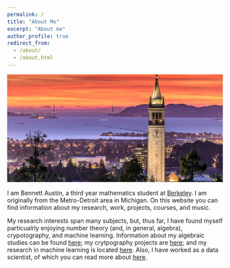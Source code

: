 ```yaml
---
permalink: /
title: "About Me"
excerpt: "About me"
author_profile: true
redirect_from: 
  - /about/
  - /about.html
---
```


![SF Bay](https://github.com/bennettaustin/bennettaustin.github.io/blob/master/images/berkeley.jpeg)


I am Bennett Austin, a third year mathematics student at [Berkeley](https://math.berkeley.edu/). I am originally from the Metro-Detroit area in Michigan. 
On this website you can find information about my research, work, projects, courses, and music. 

My research interests span many subjects, but, thus far, I have found myself particualrly enjoying number theory (and, in general, algebra), crypotography, and machine learning. Information about my algebraic studies can be found [here](https://bennettaustin.github.io/courses); my crytpography projects are [here](https://bennettaustin.github.io/projects); and my research in machine learning is located [here](https://bennettaustin.github.io/research). Also, I have worked as a data scientist, of which you can read more about [here](https://bennettaustin.github.io/work).
